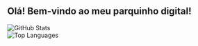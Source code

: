 ## Olá! Bem-vindo ao meu parquinho digital!

<picture>
  <source 
    srcset="https://github-readme-stats.vercel.app/api?username=Diouw&show_icons=true&theme=aura_dark" 
    media="(prefers-color-scheme: dark)"
  />
  <source 
    srcset="https://github-readme-stats.vercel.app/api?username=Diouw&show_icons=true&theme=github-light" 
    media="(prefers-color-scheme: light)"
  />
  <img 
    src="https://github-readme-stats.vercel.app/api?username=Diouw&show_icons=true&theme=highcontrast" 
    alt="GitHub Stats"
  />
</picture>

<br>

<picture>
  <source 
    srcset="https://github-readme-stats.vercel.app/api/top-langs/?username=Diouw&layout=compact&theme=github-light" 
    media="(prefers-color-scheme: light)"
  />
  <source 
    srcset="https://github-readme-stats.vercel.app/api/top-langs/?username=Diouw&layout=compact&theme=aura_dark" 
    media="(prefers-color-scheme: dark)"
  />
  <img 
    src="https://github-readme-stats.vercel.app/api/top-langs/?username=Diouw&layout=compact&theme=aura_dark" 
    alt="Top Languages"
  />
</picture>


<!--
**Diouw/Diouw** is a ✨ _special_ ✨ repository because its `README.md` (this file) appears on your GitHub profile.

Here are some ideas to get you started:

- 🔭 I’m currently working on ...
- 🌱 I’m currently learning ...
- 👯 I’m looking to collaborate on ...
- 🤔 I’m looking for help with ...
- 💬 Ask me about ...
- 📫 How to reach me: ...
- 😄 Pronouns: ...
- ⚡ Fun fact: ...
-->

